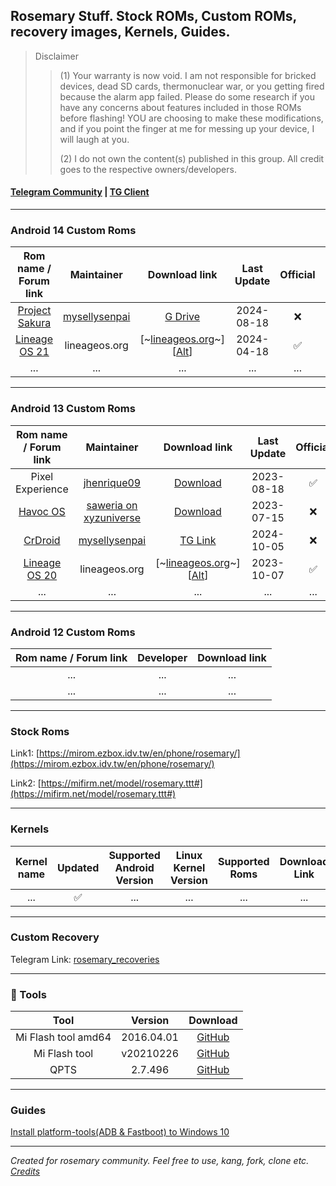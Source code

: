 ## Rosemary Stuff. Stock ROMs, Custom ROMs, recovery images, Kernels, Guides.

> Disclaimer
>> (1) Your warranty is now void.
  I am not responsible for bricked devices, dead SD cards, thermonuclear war, or you getting fired because the alarm app failed. Please do some research if you have any concerns about features included in those ROMs before flashing! YOU are choosing to make these modifications, and if you point the finger at me for messing up your device, I will laugh at you.
>> 
>> (2) I do not own the content(s) published in this group. All credit goes to the respective owners/developers.

#### [Telegram Community](https://web.telegram.org/k/#@Rosemary_Community) | [TG Client](https://github.com/forkgram/TelegramAndroid/)

***

### Android 14 Custom Roms

|                    Rom name / Forum link                     |                          Maintainer                          |                        Download link                         | Last Update | Official | OTA  |
| :----------------------------------------------------------: | :----------------------------------------------------------: | :----------------------------------------------------------: | :---------: | :------: | :--: |
| [Project Sakura](https://t.me/Rosemary_Community/606174) | [mysellysenpai](https://t.me/@mysellysenpai) |     [G Drive](https://drive.google.com/file/d/1TFGoI7toSDbwaAWUROdW3sNT4RW8Lx0Q/view?usp=drivesdk)         | 2024-08-18 |   ❌     |  ❌  |
| [Lineage OS 21](https://wiki.lineageos.org/devices/rosemary/install/variant1/) | lineageos.org | [~[lineageos.org](https://download.lineageos.org/devices/rosemary/builds)~] [[Alt](https://lineage-archive.timschumi.net/#rosemary)] | 2024-04-18 | ✅ | ⚠️ |
| ... | ... | ...  | ... | ... | ... |

***

### Android 13 Custom Roms

|                    Rom name / Forum link                     |                          Maintainer                          |                        Download link                         | Last Update | Official | OTA  |
| :----------------------------------------------------------: | :----------------------------------------------------------: | :----------------------------------------------------------: | :---------: | :------: | :--: |
| Pixel Experience | [jhenrique09](https://t.me/jhenrique09) |     [Download](https://get.pixelexperience.org/rosemary)      | 2023-08-18  |    ✅     |  ⚠️   |
| [Havoc OS](https://t.me/Rosemary_Update/427?comment=122764) | [saweria on xyzuniverse](https://saweria.co/xyzuniverse) |     [Download](https://devuploads.com/4tvcjcgzd69a) | 2023-07-15  |    ❌     |  ❌   |
| [CrDroid](https://t.me/Rosemary_Community/613328) | [mysellysenpai](https://t.me/@mysellysenpai) | [TG Link](https://t.me/Rosemary_Community/613328) | 2024-10-05 | ❌ | ❌ |
| [Lineage OS 20](https://wiki.lineageos.org/devices/rosemary/install/variant1/) | lineageos.org | [~[lineageos.org](https://download.lineageos.org/devices/rosemary/builds)~] [[Alt](https://lineage-archive.timschumi.net/#rosemary)] | 2023-10-07 | ✅ | ⚠️ |
| ... | ... | ...  | ... | ... | ... |

***

### Android 12 Custom Roms 

|                    Rom name / Forum link                     |                          Developer                           |                        Download link                         |
| :----------------------------------------------------------: | :----------------------------------------------------------: | :----------------------------------------------------------: |
|    ...    |               ...                     | ... |
| ... | ... | ...  | ... | ... | ... |

***

### Stock Roms 

Link1: [https://mirom.ezbox.idv.tw/en/phone/rosemary/](https://mirom.ezbox.idv.tw/en/phone/rosemary/)

Link2: [https://mifirm.net/model/rosemary.ttt#](https://mifirm.net/model/rosemary.ttt#)

***

### Kernels

|                         Kernel name                          | Updated | Supported Android Version | Linux Kernel Version |   Supported Roms   |                        Download Link                         |
| :----------------------------------------------------------: | :-----: | :-----------------------: | :------------------: | :----------------: | :----------------------------------------------------------: |
|        ...          |    ✅    |         ...         |       ...       | ... |         ...            |

***

### Custom Recovery

Telegram Link: [rosemary_recoveries](https://web.telegram.org/k/#@rosemary_recoveries)

***

### 🔧 Tools  

|        Tool         |  Version   |                           Download                           |
| :-----------------: | :--------: | :----------------------------------------------------------: |
| Mi Flash tool amd64 | 2016.04.01 | [GitHub](https://github.com/Caticer/rosemary-stuff/raw/master/tools/MiPhone.exe) |
|    Mi Flash tool    | v20210226  | [GitHub](https://github.com/Caticer/rosemary-stuff/raw/master/tools/MiFlash.7z) |
|        QPTS         |  2.7.496   | [GitHub](https://github.com/Caticer/rosemary-stuff/raw/master/tools/QPST.7z) |

*** 

### Guides

[Install platform-tools(ADB & Fastboot) to Windows 10](https://caticer.github.io/platformtoolswin10/)

***

*Created for rosemary community. Feel free to use, kang, fork, clone etc. [Credits](https://github.com/TheDoop/daisy-stuff)*

